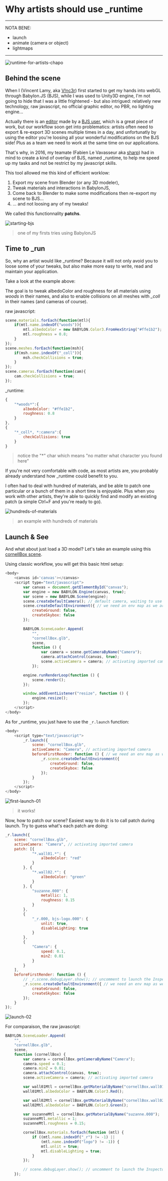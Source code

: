 # Why artists should use _runtime

---

NOTA BENE:

- launch
- animate (camera or object)
- lightmaps

---

![runtime-for-artists-chapo](why-use-runtime-for-artists/runtime-for-artists-chapo.jpg)

## Behind the scene

When I (Vincent Lamy, aka [V!nc3r](https://forum.babylonjs.com/u/Vinc3r/summary)) first started to get my hands into webGL through Babylon.JS (BJS), while I was used to Unity3D engine, I'm not going to hide that I was a little frightened - but also intrigued: relatively new technology, raw javascript, no official graphic editor, no PBR, no lighting engine...

Actually there is an [editor](http://editor.babylonjs.com/) made by a [BJS user](https://github.com/julien-moreau), which is a great piece of work, but our workflow soon get into problematics: artists often need to export & re-export 3D scenes multiple times in a day, and unfortunatly by using the editor you're loosing all your wonderful modifications on the BJS side! Plus as a team we need to work at the same time on our applications.

That's why, in 2016, my teamate (Fabien Le Vavasseur aka [sharp](https://forum.babylonjs.com/u/sharp/summary)) had in mind to create a kind of overlay of BJS, named \_runtime, to help me speed up my tasks and not be restrict by my javascript skills.

This tool allowed me this kind of efficient worklow:

1. Export my scene from Blender (or any 3D modeler),
2. Tweak materials and interactions in BabylonJS,
3. Come back to Blender to make some modifications then re-export my scene to BJS...
4. ... and not loosing any of my tweaks!

We called this functionnality **patchs**.

![starting-bjs](why-use-runtime-for-artists/starting-bjs.jpg)

> one of my firsts tries using BabylonJS

## Time to \_run

So, why an artist would like \_runtime? Because it will not only avoid you to loose some of your tweaks, but also make more easy to write, read and maintain your application.

Take a look at the example above:

The goal is to tweak albedoColor and roughness for all materials using *woods* in their names, and also to enable collisions on all meshes with *\_coll* in their names (and cameras of course).

raw javascript:
```javascript
scene.materials.forEach(function(mtl){
    if(mtl.name.indexOf("woods")){
        mtl.albedoColor = new BABYLON.Color3.FromHexString("#ffe1b2");
        mtl.roughness = 0.8;
    }
});
scene.meshes.forEach(function(msh){
    if(msh.name.indexOf("_coll")){
        msh.checkCollisions = true;
    }
});
scene.cameras.forEach(function(cam){
    cam.checkCollisions = true;
});
```
\_runtime:
```javascript
{
    "*woods*":{
        albedoColor: "#ffe1b2",
        roughness: 0.8
    }
},
{
    "*_coll*, *:camera":{
        checkCollisions: true
    }
}
```

> notice the "\*" char which means "no matter what character you found here"

If you're not very comfortable with code, as most artists are, you probably already understand how \_runtime could benefit to you.

I often had to deal with hundred of materials, and be able to patch one particular or a bunch of them in a short time is enjoyable. Plus when you work with other artists, they're able to quickly find and modify an existing patch (a simple Ctrl+F and you're ready to go).

![hundreds-of-materials](why-use-runtime-for-artists/hundreds-of-materials.png)

> an example with hundreds of materials

## Launch & See

And what about just load a 3D model? Let's take an example using this [cornellBox scene](https://github.com/babylon-runtime/_r.assets/blob/master/cornellBox/exports/glb/cornellBox.glb).

Using classic workflow, you will get this basic html setup:

```javascript
<body>
    <canvas id='canvas'></canvas>
    <script type="text/javascript">
        var canvas = document.getElementById("canvas");
        var engine = new BABYLON.Engine(canvas, true);
        var scene = new BABYLON.Scene(engine);
        scene.createDefaultCamera(); // default camera, waiting to use the imported one
        scene.createDefaultEnvironment({ // we need an env map as we are in PBR
            createGround: false,
            createSkybox: false
        });

        BABYLON.SceneLoader.Append(
            "",
            "cornellBox.glb",
            scene,
            function () {
                var camera = scene.getCameraByName("Camera");
                camera.attachControl(canvas, true);
                scene.activeCamera = camera; // activating imported camera
            });

        engine.runRenderLoop(function () {
            scene.render();
        });

        window.addEventListener("resize", function () {
            engine.resize();
        });
    </script>
</body>
```

As for \_runtime, you just have to use the `_r.launch` function:

```javascript
<body>
    <script type="text/javascript">
        _r.launch({
            scene: "cornellBox.glb",
            activeCamera: "Camera", // activating imported camera
            beforeFirstRender: function () { // we need an env map as we are in PBR
                _r.scene.createDefaultEnvironment({
                    createGround: false,
                    createSkybox: false
                });
            }
        });
    </script>
</body>
```

![first-launch-01](why-use-runtime-for-artists/first-launch-01.png)

> it works!

Now, how to patch our scene? Easiest way to do it is to call patch during launch. Try to guess what's each patch are doing:

```javascript
_r.launch({
    scene: "cornellBox.glb",
    activeCamera: "Camera", // activating imported camera
    patch: [{
            "*.wall01.*": {
                albedoColor: "red"
            }
        }, {
            "*.wall02.*": {
                albedoColor: "green"
            }
        }, {
            "suzanne.000": {
                metallic: 1,
                roughness: 0.15
            }
        },
        {
            "_r.000, bjs-logo.000": {
                unlit: true,
                disableLighting: true
            }
        },
        {
            "Camera": {
                speed: 0.1,
                minZ: 0.01
            }
        }
    ],
    beforeFirstRender: function () {
        // _r.scene.debugLayer.show(); // uncomment to launch the Inspector
        _r.scene.createDefaultEnvironment({ // we need an env map as we are in PBR
            createGround: false,
            createSkybox: false
        });
    }
});
```

![launch-02](why-use-runtime-for-artists/launch-02.png)

For comparaison, the raw javascript:

```javascript
BABYLON.SceneLoader.Append(
    "",
    "cornellBox.glb",
    scene,
    function (cornellBox) {
        var camera = cornellBox.getCameraByName("Camera");
        camera.speed = 0.1;
        camera.minZ = 0.01;
        camera.attachControl(canvas, true);
        scene.activeCamera = camera; // activating imported camera

        var wall01Mtl = cornellBox.getMaterialByName("cornellBox.wall01.000");
        wall01Mtl.albedoColor = BABYLON.Color3.Red();

        var wall02Mtl = cornellBox.getMaterialByName("cornellBox.wall02.000");
        wall02Mtl.albedoColor = BABYLON.Color3.Green();

        var suzanneMtl = cornellBox.getMaterialByName("suzanne.000");
        suzanneMtl.metallic = 1;
        suzanneMtl.roughness = 0.15;

        cornellBox.materials.forEach(function (mtl) {
            if ((mtl.name.indexOf("_r") != -1) ||
                (mtl.name.indexOf("logo") != -1)) {
                mtl.unlit = true;
                mtl.disableLighting = true;
            }
        });

        // scene.debugLayer.show(); // uncomment to launch the Inspector
    });
```

